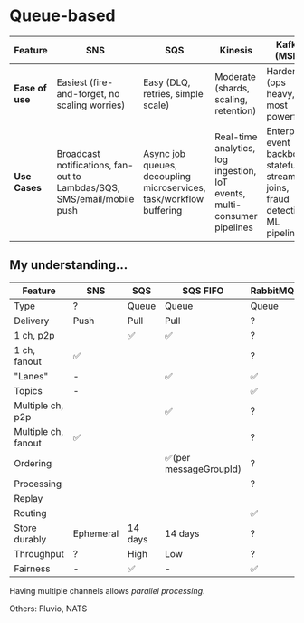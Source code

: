 # Queue-based

| Feature         | **SNS**                                                                | **SQS**                                                             | **Kinesis**                                                              | **Kafka (MSK)**                                                                    |
|-----------------|------------------------------------------------------------------------|---------------------------------------------------------------------|--------------------------------------------------------------------------|------------------------------------------------------------------------------------|
| **Ease of use** | Easiest (fire-and-forget, no scaling worries)                          | Easy (DLQ, retries, simple scale)                                   | Moderate (shards, scaling, retention)                                    | Harder (ops heavy, but most powerful)                                              |
| **Use Cases**   | Broadcast notifications, fan-out to Lambdas/SQS, SMS/email/mobile push | Async job queues, decoupling microservices, task/workflow buffering | Real-time analytics, log ingestion, IoT events, multi-consumer pipelines | Enterprise event backbone, stateful streaming joins, fraud detection, ML pipelines |

## My understanding...

| Feature             | SNS       | SQS     | SQS FIFO              | RabbitMQ | Kafka             | Kinesis       |
|---------------------|-----------|---------|-----------------------|----------|-------------------|---------------|
| Type                | ?         | Queue   | Queue                 | Queue    | Log-based         | Log-based     |
| Delivery            | Push      | Pull    | Pull                  | ?        | Pull              | High?         |
| 1 ch, p2p           |           | ✅       | ✅                     | ?        | ✅                 | ?             |
| 1 ch, fanout        | ✅         |         |                       | ?        | ✅                 | ?             |
| "Lanes"             | -         |         | ✅                     | ✅        | ✅                 | ✅             |
| Topics              | -         |         |                       | ✅        | ✅                 | ✅             |
| Multiple ch, p2p    |           |         | ✅                     | ?        | ✅                 | ?             |
| Multiple ch, fanout | ✅         |         |                       | ?        | ✅                 | ?             |
| Ordering            |           |         | ✅(per messageGroupId) | ?        | ✅ (per partition) | ✅ (per shard) |
| Processing          |           |         |                       | ?        | ✅                 | Basic         |
| Replay              |           |         |                       |          | ✅                 |               |
| Routing             |           |         |                       | ✅        |                   |               |
| Store durably       | Ephemeral | 14 days | 14 days               | ?        | Configurable      | Configurable  |
| Throughput          | ?         | High    | Low                   | ?        | High?             | High?         |
| Fairness            | -         | ✅       | -                     | ✅        | ?                 | ?             |

Having multiple channels allows _parallel processing_.

Others: Fluvio, NATS